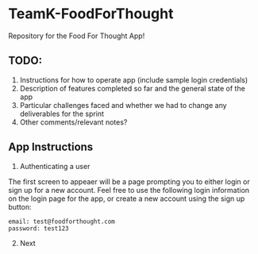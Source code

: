 # TeamK-FoodForThought
Repository for the Food For Thought App!

## TODO:
1. Instructions for how to operate app (include sample login credentials)
2. Description of features completed so far and the general state of the app
3. Particular challenges faced and whether we had to change any deliverables for the sprint
4. Other comments/relevant notes?

## App Instructions
1. Authenticating a user <br>

The first screen to appeaer will be a page prompting you to either login or sign up for a new account. Feel free to use the following login information on the login page for the app, or create a new account using the sign up button:
```
email: test@foodforthought.com
password: test123
```
2. Next

